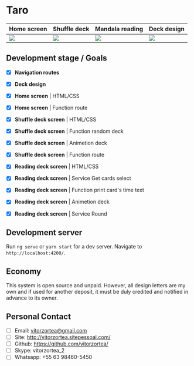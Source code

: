 # Taro

| Home screen | Shuffle deck | Mandala reading | Deck design |
|---|---|---|---|
|  ![](https://uploaddeimagens.com.br/images/002/794/668/full/1.png) |  ![](https://uploaddeimagens.com.br/images/002/794/670/full/2.png) |  ![](https://uploaddeimagens.com.br/images/002/794/671/full/3.png) |  ![](https://uploaddeimagens.com.br/images/002/794/672/full/4.png) |

## Development stage / Goals

- [X] **Navigation routes**
- [X] **Deck design**
- [X] **Home screen** | HTML/CSS
- [X] **Home screen** | Function route
- [X] **Shuffle deck screen** | HTML/CSS
- [X] **Shuffle deck screen** | Function random deck
- [X] **Shuffle deck screen** | Animetion deck
- [X] **Shuffle deck screen** | Function route
- [X] **Reading deck screen** | HTML/CSS
- [X] **Reading deck screen** | Service Get cards select
- [X] **Reading deck screen** | Function print card's time text 
- [X] **Reading deck screen** | Animetion deck 
- [X] **Reading deck screen** | Service Round


## Development server

Run `ng serve` or `yarn start` for a dev server. Navigate to `http://localhost:4200/`.

## Economy

This system is open source and unpaid. However, all design letters are my own and if used for another deposit, it must be duly credited and notified in advance to its owner.

## Personal Contact

- [ ] Email: vitorzortea@gmail.com
- [ ] Site: http://vitorzortea.sitepessoal.com/
- [ ] Github: https://github.com/vitorzortea/
- [ ] Skype: vitorzortea_2
- [ ] Whatsapp: +55 63 98460-5450

